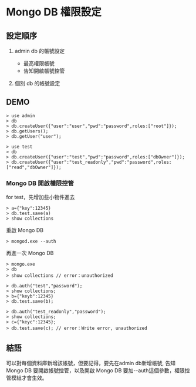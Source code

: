 # Mongo DB 權限設定 #

## 設定順序 ##

1. admin db 的帳號設定

    - 最高權限帳號
    - 告知開啟帳號控管

2. 個別 db 的帳號設定

## DEMO ##

    > use admin
    > db
    > db.createUser({"user":"user","pwd":"password",roles:["root"]});
    > db.getUsers();
    > db.getUser("user");
    
    > use test
    > db
    > db.createUser({"user":"test","pwd":"password",roles:["dbOwner"]});
    > db.createUser({"user":"test_readonly","pwd":"password",roles:["read","dbOwner"]});
    
### Mongo DB 開啟權限控管 ###

for test，先增加些小物件進去

    > a={"key":12345}
    > db.test.save(a)
    > show collections
    
重啟 Mongo DB
    
    > mongod.exe --auth
    
再進一次 Mongo DB

    > mongo.exe
    > db
    > show collections // error：unauthorized
    
    > db.auth("test","password");
    > show collections;
    > b={"keyb":12345}
    > db.test.save(b);
    
    > db.auth("test_readonly","password");
    > show collections;
    > c={"keyc":12345};
    > db.test.save(c); // error：Write error, unauthorized
    
## 結語 ##

可以對每個資料庫新增該帳號，但要記得，要先在admin db新增帳號, 告知 Mongo DB 要開啟帳號控管，以及開啟 Mongo DB 要加--auth這個參數，權限控管模組才會生效。